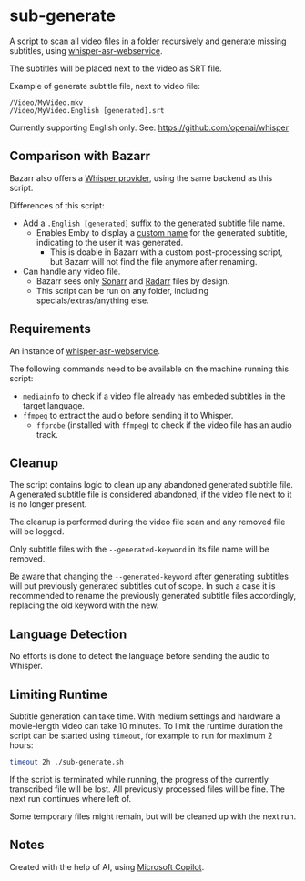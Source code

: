 # sub-generate

A script to scan all video files in a folder recursively and generate missing subtitles, using [whisper-asr-webservice](https://github.com/ahmetoner/whisper-asr-webservice).

The subtitles will be placed next to the video as SRT file.

Example of generate subtitle file, next to video file:

```
/Video/MyVideo.mkv
/Video/MyVideo.English [generated].srt
```

Currently supporting English only. See: https://github.com/openai/whisper

## Comparison with Bazarr

Bazarr also offers a [Whisper provider](https://wiki.bazarr.media/Additional-Configuration/Whisper-Provider/), using the same backend as this script.

Differences of this script:

- Add a `.English [generated]` suffix to the generated subtitle file name.
  - Enables Emby to display a [custom name](https://emby.media/support/articles/Subtitles.html) for the generated subtitle, indicating to the user it was generated.
    - This is doable in Bazarr with a custom post-processing script, but Bazarr will not find the file anymore after renaming.
- Can handle any video file.
  - Bazarr sees only [Sonarr](https://github.com/Sonarr/Sonarr) and [Radarr](https://github.com/Radarr/Radarr) files by design.
  - This script can be run on any folder, including specials/extras/anything else.

## Requirements

An instance of [whisper-asr-webservice](https://github.com/ahmetoner/whisper-asr-webservice).

The following commands need to be available on the machine running this script:

- `mediainfo` to check if a video file already has embeded subtitles in the target language.
- `ffmpeg` to extract the audio before sending it to Whisper.
  - `ffprobe` (installed with `ffmpeg`) to check if the video file has an audio track.

## Cleanup

The script contains logic to clean up any abandoned generated subtitle file.
A generated subtitle file is considered abandoned, if the video file next to it is no longer present.

The cleanup is performed during the video file scan and any removed file will be logged.

Only subtitle files with the `--generated-keyword` in its file name will be removed.

Be aware that changing the `--generated-keyword` after generating subtitles will put previously generated subtitles out of scope.
In such a case it is recommended to rename the previously generated subtitle files accordingly, replacing the old keyword with the new.

## Language Detection

No efforts is done to detect the language before sending the audio to Whisper.

## Limiting Runtime

Subtitle generation can take time. With medium settings and hardware a movie-length video can take 10 minutes.
To limit the runtime duration the script can be started using `timeout`, for example to run for maximum 2 hours:

```bash
timeout 2h ./sub-generate.sh
```

If the script is terminated while running, the progress of the currently transcribed file will be lost.
All previously processed files will be fine. The next run continues where left of.

Some temporary files might remain, but will be cleaned up with the next run.

## Notes

Created with the help of AI, using [Microsoft Copilot](https://copilot.microsoft.com).
